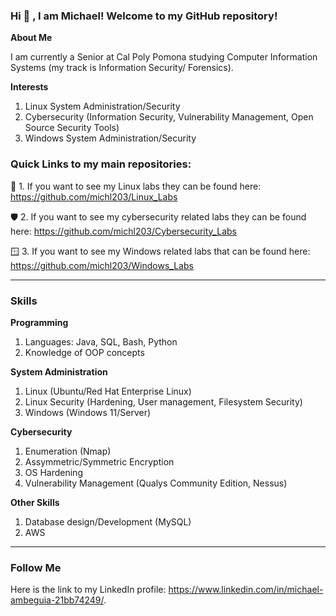 ### Hi 👋 , I am Michael! Welcome to my GitHub repository!



**About Me**
 
 I am currently a Senior at Cal Poly Pomona studying Computer Information Systems (my track is Information Security/ Forensics).
 

 
**Interests**
1. Linux System Administration/Security
2. Cybersecurity (Information Security, Vulnerability Management, Open Source Security Tools)
3. Windows System Administration/Security

###  Quick Links to my main repositories:
🐧 1. If you want to see my Linux labs they can be found here: 
https://github.com/michl203/Linux_Labs

🛡️ 2. If you want to see my cybersecurity related labs they can be found here: 
https://github.com/michl203/Cybersecurity_Labs

🪟 3. If you want to see my Windows related labs that can be found here:
https://github.com/michl203/Windows_Labs
___________________________________________________________________________________________________  

### Skills
**Programming**
 1. Languages: Java, SQL, Bash, Python
 2. Knowledge of OOP concepts  

**System Administration**
 1. Linux (Ubuntu/Red Hat Enterprise Linux)
 2. Linux Security (Hardening, User management, Filesystem Security)
 3. Windows (Windows 11/Server)

**Cybersecurity**
 1. Enumeration (Nmap)
 2. Assymmetric/Symmetric Encryption
 3. OS Hardening 
 4. Vulnerability Management (Qualys Community Edition, Nessus)

**Other Skills**
 1. Database design/Development (MySQL)
 2. AWS
   

___________________________________________________________________________________________________  


   
### Follow Me
Here is the link to my LinkedIn profile: https://www.linkedin.com/in/michael-ambeguia-21bb74249/.









